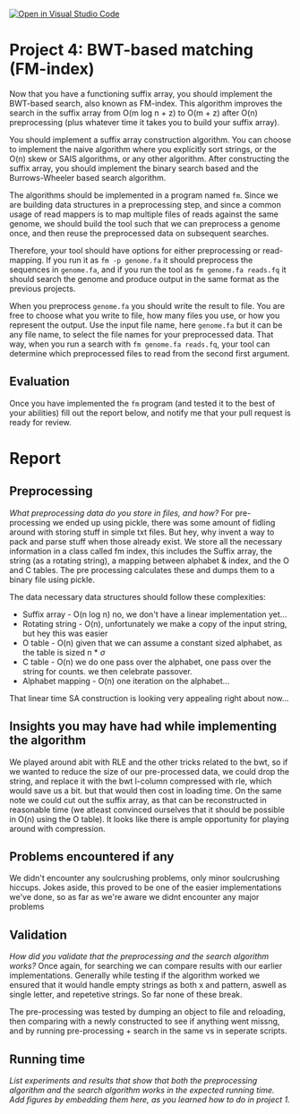 [![Open in Visual Studio Code](https://classroom.github.com/assets/open-in-vscode-c66648af7eb3fe8bc4f294546bfd86ef473780cde1dea487d3c4ff354943c9ae.svg)](https://classroom.github.com/online_ide?assignment_repo_id=9324980&assignment_repo_type=AssignmentRepo)
# Project 4: BWT-based matching (FM-index)

Now that you have a functioning suffix array, you should implement the BWT-based search, also known as FM-index. This algorithm improves the search in the suffix array from O(m log n + z) to O(m + z) after O(n) preprocessing (plus whatever time it takes you to build your suffix array).

You should implement a suffix array construction algorithm. You can choose to implement the naive algorithm where you explicitly sort strings, or the O(n) skew or SAIS algorithms, or any other algorithm. After constructing the suffix array, you should implement the binary search based and the Burrows-Wheeler based search algorithm.

The algorithms should be implemented in a program named `fm`. Since we are building data structures in a preprocessing step, and since a common usage of read mappers is to map multiple files of reads against the same genome, we should build the tool such that we can preprocess a genome once, and then reuse the preprocessed data on subsequent searches.

Therefore, your tool should have options for either preprocessing or read-mapping. If you run it as `fm -p genome.fa` it should preprocess the sequences in `genome.fa`, and if you run the tool as  `fm genome.fa reads.fq` it should search the genome and produce output in the same format as the previous projects.

When you preprocess `genome.fa` you should write the result to file. You are free to choose what you write to file, how many files you use, or how you represent the output. Use the input file name, here `genome.fa` but it can be any file name, to select the file names for your preprocessed data. That way, when you run a search with `fm genome.fa reads.fq`, your tool can determine which preprocessed files to read from the second first argument.

## Evaluation

Once you have implemented the `fm` program (and tested it to the best of your abilities) fill out the report below, and notify me that your pull request is ready for review.

# Report

## Preprocessing

*What preprocessing data do you store in files, and how?*
For pre-processing we ended up using pickle, there was some amount of fidling around with storing stuff in simple txt files. But hey, why invent a way to pack and parse stuff when those already exist. 
We store all the necessary information in a class called fm index, this includes the Suffix array, the string (as a rotating string), a mapping between alphabet & index, and the O and C tables. 
The pre processing calculates these and dumps them to a binary file using pickle.

The data necessary data structures should follow these complexities:
* Suffix array - O(n log n) no, we don't have a linear implementation yet...
* Rotating string - O(n), unfortunately we make a copy of the input string, but hey this was easier
* O table - O(n) given that we can assume a constant sized alphabet, as the table is sized n * $\sigma$ 
* C table - O(n) we do one pass over the alphabet, one pass over the string for counts. we then celebrate passover.
* Alphabet mapping - O(n) one iteration on the alphabet...

That linear time SA construction is looking very appealing right about now...




## Insights you may have had while implementing the algorithm
We played around abit with RLE and the other tricks related to the bwt, so if we wanted to reduce the size of our pre-processed data, we could drop the string, and replace it with the bwt l-column compressed with rle, which would save us a bit. but that would then cost in loading time. On the same note we could cut out the suffix array, as that can be reconstructed in reasonable time (we atleast convinced ourselves that it should be possible in O(n) using the O table). It looks like there is ample opportunity for playing around with compression.

## Problems encountered if any
We didn't encounter any soulcrushing problems, only minor soulcrushing hiccups. 
Jokes aside, this proved to be one of the easier implementations we've done, so as far as we're aware we didnt encounter any major problems

## Validation

*How did you validate that the preprocessing and the search algorithm works?*
Once again, for searching we can compare results with our earlier implementations. 
Generally while testing if the algorithm worked we ensured that it would handle empty strings as both x and pattern, aswell as single letter, and repetetive strings. So far none of these break.

The pre-processing was tested by dumping an object to file and reloading, then comparing with a newly constructed to see if anything went missng, and by running pre-processing + search in the same vs in seperate scripts.

## Running time

*List experiments and results that show that both the preprocessing algorithm and the search algorithm works in the expected running time. Add figures by embedding them here, as you learned how to do in project 1.*

